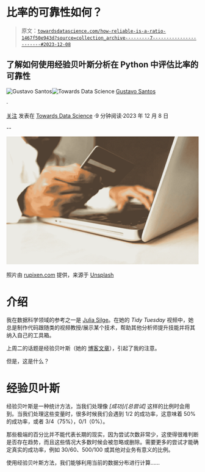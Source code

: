 # 比率的可靠性如何？

> 原文：[`towardsdatascience.com/how-reliable-is-a-ratio-1467f50e943d?source=collection_archive---------7-----------------------#2023-12-08`](https://towardsdatascience.com/how-reliable-is-a-ratio-1467f50e943d?source=collection_archive---------7-----------------------#2023-12-08)

## 了解如何使用经验贝叶斯分析在 Python 中评估比率的可靠性

[](https://gustavorsantos.medium.com/?source=post_page-----1467f50e943d--------------------------------)![Gustavo Santos](https://gustavorsantos.medium.com/?source=post_page-----1467f50e943d--------------------------------)[](https://towardsdatascience.com/?source=post_page-----1467f50e943d--------------------------------)![Towards Data Science](https://towardsdatascience.com/?source=post_page-----1467f50e943d--------------------------------) [Gustavo Santos](https://gustavorsantos.medium.com/?source=post_page-----1467f50e943d--------------------------------)

·

[关注](https://medium.com/m/signin?actionUrl=https%3A%2F%2Fmedium.com%2F_%2Fsubscribe%2Fuser%2F4429d99b1245&operation=register&redirect=https%3A%2F%2Ftowardsdatascience.com%2Fhow-reliable-is-a-ratio-1467f50e943d&user=Gustavo+Santos&userId=4429d99b1245&source=post_page-4429d99b1245----1467f50e943d---------------------post_header-----------) 发表在 [Towards Data Science](https://towardsdatascience.com/?source=post_page-----1467f50e943d--------------------------------) ·9 分钟阅读·2023 年 12 月 8 日[](https://medium.com/m/signin?actionUrl=https%3A%2F%2Fmedium.com%2F_%2Fvote%2Ftowards-data-science%2F1467f50e943d&operation=register&redirect=https%3A%2F%2Ftowardsdatascience.com%2Fhow-reliable-is-a-ratio-1467f50e943d&user=Gustavo+Santos&userId=4429d99b1245&source=-----1467f50e943d---------------------clap_footer-----------)

--

[](https://medium.com/m/signin?actionUrl=https%3A%2F%2Fmedium.com%2F_%2Fbookmark%2Fp%2F1467f50e943d&operation=register&redirect=https%3A%2F%2Ftowardsdatascience.com%2Fhow-reliable-is-a-ratio-1467f50e943d&source=-----1467f50e943d---------------------bookmark_footer-----------)![](img/101cda4d83b516311142c34ced48fec5.png)

照片由 [rupixen.com](https://unsplash.com/@rupixen?utm_content=creditCopyText&utm_medium=referral&utm_source=unsplash) 提供，来源于 [Unsplash](https://unsplash.com/photos/person-using-laptop-computer-holding-card-Q59HmzK38eQ?utm_content=creditCopyText&utm_medium=referral&utm_source=unsplash)

# 介绍

我在数据科学领域的参考之一是 [Julia Silge](https://juliasilge.com/)。在她的 *Tidy Tuesday* 视频中，她总是制作代码跟随类的视频教授/展示某个技术，帮助其他分析师提升技能并将其纳入自己的工具箱。

上周二的话题是经验贝叶斯（她的 [博客文章](https://juliasilge.com/blog/doctor-who-bayes/)），引起了我的注意。

但是，这是什么？

# 经验贝叶斯

经验贝叶斯是一种统计方法，当我们处理像 *[成功]/[总尝试]* 这样的比例时会用到。当我们处理这些变量时，很多时候我们会遇到 1/2 的成功率，这意味着 50% 的成功率，或者 3/4（75%），0/1（0%）。

那些极端的百分比并不能代表长期的现实，因为尝试次数非常少，这使得很难判断是否存在趋势，而且这些情况大多数时候会被忽略或删除。需要更多的尝试才能确定真实的成功率，例如 30/60、500/100 或其他对业务有意义的比例。

使用经验贝叶斯方法，我们能够利用当前的数据分布进行计算……
